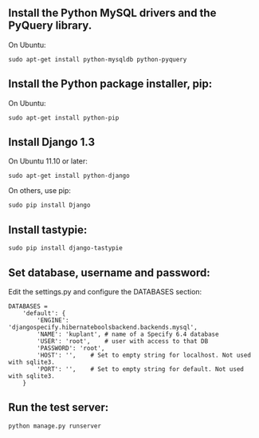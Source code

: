 Install the Python MySQL drivers and the PyQuery library.
---------------------------------------------------------
On Ubuntu:

    sudo apt-get install python-mysqldb python-pyquery

Install the Python package installer, pip:
------------------------------------------
On Ubuntu:

    sudo apt-get install python-pip

Install Django 1.3
------------------
On Ubuntu 11.10 or later:

    sudo apt-get install python-django

On others, use pip:

    sudo pip install Django

Install tastypie:
-----------------

    sudo pip install django-tastypie

Set database, username and password:
------------------------------------
Edit the settings.py and configure the DATABASES section:

    DATABASES =
        'default': {
            'ENGINE': 'djangospecify.hibernateboolsbackend.backends.mysql',
            'NAME': 'kuplant', # name of a Specify 6.4 database
            'USER': 'root',    # user with access to that DB
            'PASSWORD': 'root',
            'HOST': '',    # Set to empty string for localhost. Not used with sqlite3.
            'PORT': '',    # Set to empty string for default. Not used with sqlite3.
        }

Run the test server:
--------------------

    python manage.py runserver

